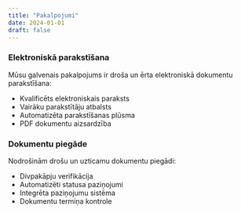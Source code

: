 ```yaml
---
title: "Pakalpojumi"
date: 2024-01-01
draft: false
---
```


### Elektroniskā parakstīšana

Mūsu galvenais pakalpojums ir droša un ērta elektroniskā dokumentu parakstīšana:
- Kvalificēts elektroniskais paraksts
- Vairāku parakstītāju atbalsts
- Automatizēta parakstīšanas plūsma
- PDF dokumentu aizsardzība

### Dokumentu piegāde

Nodrošinām drošu un uzticamu dokumentu piegādi:
- Divpakāpju verifikācija
- Automatizēti statusa paziņojumi
- Integrēta paziņojumu sistēma
- Dokumentu termiņa kontrole